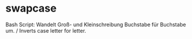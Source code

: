 # swapcase
Bash Script: Wandelt Groß- und Kleinschreibung Buchstabe für Buchstabe um. / Inverts case letter for letter.

